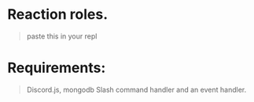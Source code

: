 # Reaction roles.

> paste this in your repl

# Requirements:
> Discord.js, mongodb
> Slash command handler and an event handler.
